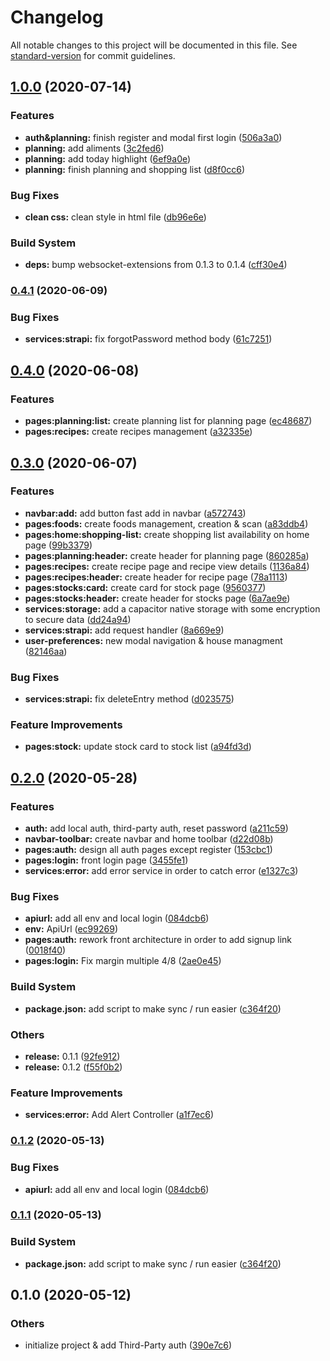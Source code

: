 # Changelog

All notable changes to this project will be documented in this file. See [standard-version](https://github.com/conventional-changelog/standard-version) for commit guidelines.

## [1.0.0](https://github.com/Cook-Up/cookup/compare/v0.4.1...v1.0.0) (2020-07-14)


### Features

* **auth&planning:** finish register and modal first login ([506a3a0](https://github.com/Cook-Up/cookup/commit/506a3a090c3945742538deaf95121497b803ccc5))
* **planning:** add aliments ([3c2fed6](https://github.com/Cook-Up/cookup/commit/3c2fed62626cb6774e1b8d2e108c53460aed6bac))
* **planning:** add today highlight ([6ef9a0e](https://github.com/Cook-Up/cookup/commit/6ef9a0ed5beab3ab2657a55bf7ef4c2685654902))
* **planning:** finish planning and shopping list ([d8f0cc6](https://github.com/Cook-Up/cookup/commit/d8f0cc67d550ca669c69a26fb72130f91ffbc819))


### Bug Fixes

* **clean css:** clean style in html file ([db96e6e](https://github.com/Cook-Up/cookup/commit/db96e6e1d23b78ec5dd8ec4ff4c1ea4b3ef8b135))


### Build System

* **deps:** bump websocket-extensions from 0.1.3 to 0.1.4 ([cff30e4](https://github.com/Cook-Up/cookup/commit/cff30e4b86d5fc21d74cff076fda0e39aabfe455))

### [0.4.1](https://github.com/Cook-Up/cookup/compare/v0.4.0...v0.4.1) (2020-06-09)


### Bug Fixes

* **services:strapi:** fix forgotPassword method body ([61c7251](https://github.com/Cook-Up/cookup/commit/61c72517c3b1a524236f76da94228ddde52fa7cf))

## [0.4.0](https://github.com/Cook-Up/cookup/compare/v0.3.0...v0.4.0) (2020-06-08)


### Features

* **pages:planning:list:** create planning list for planning page ([ec48687](https://github.com/Cook-Up/cookup/commit/ec4868730db5001ec2bb5d7d174287f8fa6bb351))
* **pages:recipes:** create recipes management ([a32335e](https://github.com/Cook-Up/cookup/commit/a32335e6798e0a634a5002ed3b53630c40691c0a))

## [0.3.0](https://github.com/Cook-Up/cookup/compare/v0.2.0...v0.3.0) (2020-06-07)


### Features

* **navbar:add:** add button fast add in navbar ([a572743](https://github.com/Cook-Up/cookup/commit/a5727432ab9265f9c5a6379e05f58c56df333e67))
* **pages:foods:** create foods management, creation & scan ([a83ddb4](https://github.com/Cook-Up/cookup/commit/a83ddb4f95a1d11e82400b7340620dbdd72dd55e))
* **pages:home:shopping-list:** create shopping list availability on home page ([99b3379](https://github.com/Cook-Up/cookup/commit/99b337960fcf60ee4dcf6a7ff7dd35a42d1b31bb))
* **pages:planning:header:** create header for planning page ([860285a](https://github.com/Cook-Up/cookup/commit/860285af3e6e9d3a5226fd470b04b77189f96536))
* **pages:recipes:** create recipe page and recipe view details ([1136a84](https://github.com/Cook-Up/cookup/commit/1136a8432e85a5ef298cbdbb2896b949be332aab))
* **pages:recipes:header:** create header for recipe page ([78a1113](https://github.com/Cook-Up/cookup/commit/78a1113a576d466a06a6bdf081010952f5de834d))
* **pages:stocks:card:** create card for stock page ([9560377](https://github.com/Cook-Up/cookup/commit/9560377570e94b0b8aa2d39fa078b0053523d1bb))
* **pages:stocks:header:** create header for stocks page ([6a7ae9e](https://github.com/Cook-Up/cookup/commit/6a7ae9e0e0e67131dceeddb84e5463b6555482b4))
* **services:storage:** add a capacitor native storage with some encryption to secure data ([dd24a94](https://github.com/Cook-Up/cookup/commit/dd24a94c8a8436155eb5a58e1b71ddb73ef52e4d))
* **services:strapi:** add request handler ([8a669e9](https://github.com/Cook-Up/cookup/commit/8a669e9a557c4b7bccc1cd9dcd5dc8d174cc14b9))
* **user-preferences:** new modal navigation & house managment ([82146aa](https://github.com/Cook-Up/cookup/commit/82146aa659330310e817804dde242ae93f2ae423))


### Bug Fixes

* **services:strapi:** fix deleteEntry method ([d023575](https://github.com/Cook-Up/cookup/commit/d023575dc566a89112f14da9e0d2a579aa2749e8))


### Feature Improvements

* **pages:stock:** update stock card to stock list ([a94fd3d](https://github.com/Cook-Up/cookup/commit/a94fd3df4123e93fe2e5d7d36bcfab86b60e7491))

## [0.2.0](https://github.com/Cook-Up/cookup/compare/v0.1.0...v0.2.0) (2020-05-28)


### Features

* **auth:** add local auth, third-party auth, reset password ([a211c59](https://github.com/Cook-Up/cookup/commit/a211c5967bc78e0a50185140c54b9c3ae2c7d829))
* **navbar-toolbar:** create navbar and home toolbar ([d22d08b](https://github.com/Cook-Up/cookup/commit/d22d08b6d1b598732d646f4f3b8fc2cfbb415935))
* **pages:auth:** design all auth pages except register ([153cbc1](https://github.com/Cook-Up/cookup/commit/153cbc1df739b446e0b1ab104648b7b72ac624c6))
* **pages:login:** front login page ([3455fe1](https://github.com/Cook-Up/cookup/commit/3455fe16705d4cabb77ee5ba8a54cc954be729fc))
* **services:error:** add error service in order to catch error ([e1327c3](https://github.com/Cook-Up/cookup/commit/e1327c3a8b80f097872ed8cdc57f79c543377d23))


### Bug Fixes

* **apiurl:** add all env and local login ([084dcb6](https://github.com/Cook-Up/cookup/commit/084dcb6826a43d332ad484f5608f0af6ea3f9586))
* **env:** ApiUrl ([ec99269](https://github.com/Cook-Up/cookup/commit/ec9926908dccb1e5a362f3892b5e464d6745fe30))
* **pages:auth:** rework front architecture in order to add signup link ([0018f40](https://github.com/Cook-Up/cookup/commit/0018f407f91459cb920817d4758d15d8d526b827))
* **pages:login:** Fix margin multiple 4/8 ([2ae0e45](https://github.com/Cook-Up/cookup/commit/2ae0e454f657979eec4ff6f8240b15ad2c79a689))


### Build System

* **package.json:** add script to make sync / run easier ([c364f20](https://github.com/Cook-Up/cookup/commit/c364f20630a1841288ef934cd77bd93417de81a3))


### Others

* **release:** 0.1.1 ([92fe912](https://github.com/Cook-Up/cookup/commit/92fe912550c261c95368f82fe9b3a1f35490d4ac))
* **release:** 0.1.2 ([f55f0b2](https://github.com/Cook-Up/cookup/commit/f55f0b2f9ae6872d28b2406e79722af9c8a6b0d9))


### Feature Improvements

* **services:error:** Add Alert Controller ([a1f7ec6](https://github.com/Cook-Up/cookup/commit/a1f7ec660fabce975e18451f4d6249b6f0afe845))

### [0.1.2](https://github.com/Cook-Up/cookup/compare/v0.1.1...v0.1.2) (2020-05-13)


### Bug Fixes

* **apiurl:** add all env and local login ([084dcb6](https://github.com/Cook-Up/cookup/commit/084dcb6826a43d332ad484f5608f0af6ea3f9586))

### [0.1.1](https://github.com/Cook-Up/cookup/compare/v0.1.0...v0.1.1) (2020-05-13)


### Build System

* **package.json:** add script to make sync / run easier ([c364f20](https://github.com/Cook-Up/cookup/commit/c364f20630a1841288ef934cd77bd93417de81a3))

## 0.1.0 (2020-05-12)


### Others

* initialize project & add Third-Party auth ([390e7c6](https://github.com/Cook-Up/cookup/commit/390e7c63a1950297601710496cb1aea2de79e0a4))
